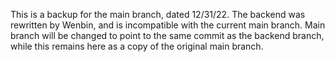 This is a backup for the main branch, dated 12/31/22. The backend was rewritten by Wenbin, and is incompatible with the current main branch. Main branch will be changed to point to the same commit as the backend branch, while this remains here as a copy of the original main branch.